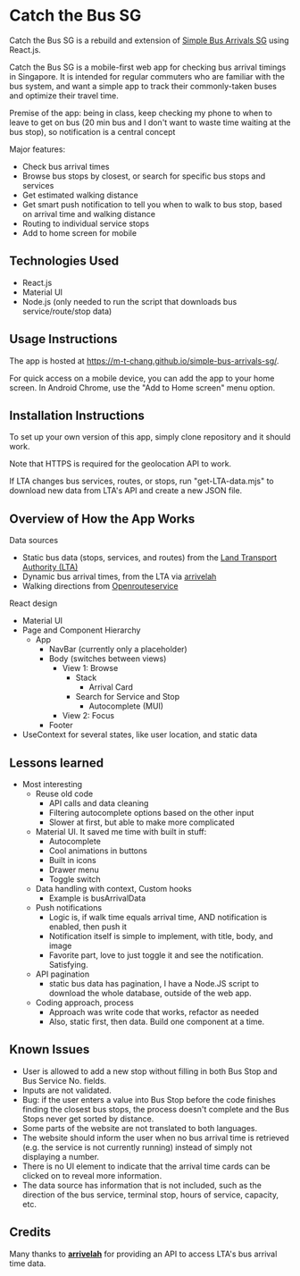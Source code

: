 # Catch the Bus SG

Catch the Bus SG is a rebuild and extension of [Simple Bus Arrivals SG](https://github.com/m-t-chang/simple-bus-arrivals-sg) using React.js.

Catch the Bus SG is a mobile-first web app for checking bus arrival timings in Singapore. It is intended for regular commuters who are familiar with the bus system, and want a simple app to track their commonly-taken buses and optimize their travel time.

Premise of the app: being in class, keep checking my phone to when to leave to get on bus (20 min bus and I don't want to waste time waiting at the bus stop), so notification is a central concept

Major features:

-   Check bus arrival times
-   Browse bus stops by closest, or search for specific bus stops and services
-   Get estimated walking distance
-   Get smart push notification to tell you when to walk to bus stop, based on arrival time and walking distance
-   Routing to individual service stops
-   Add to home screen for mobile

## Technologies Used

-   React.js
-   Material UI
-   Node.js (only needed to run the script that downloads bus service/route/stop data)

## Usage Instructions

The app is hosted at https://m-t-chang.github.io/simple-bus-arrivals-sg/.

For quick access on a mobile device, you can add the app to your home screen. In Android Chrome, use the "Add to Home screen" menu option.

## Installation Instructions

To set up your own version of this app, simply clone repository and it should work.

Note that HTTPS is required for the geolocation API to work.

If LTA changes bus services, routes, or stops, run "get-LTA-data.mjs" to download new data from LTA's API and create a new JSON file.

## Overview of How the App Works

Data sources

-   Static bus data (stops, services, and routes) from the [Land Transport Authority (LTA)](https://datamall.lta.gov.sg/content/datamall/en/dynamic-data.html)
-   Dynamic bus arrival times, from the LTA via [arrivelah](https://github.com/cheeaun/arrivelah)
-   Walking directions from [Openrouteservice](https://openrouteservice.org/)

React design

-   Material UI
-   Page and Component Hierarchy
    -   App
        -   NavBar (currently only a placeholder)
        -   Body (switches between views)
            -   View 1: Browse
                -   Stack
                    -   Arrival Card
                -   Search for Service and Stop
                    -   Autocomplete (MUI)
            -   View 2: Focus
        -   Footer
-   UseContext for several states, like user location, and static data

## Lessons learned

-   Most interesting
    -   Reuse old code
        -   API calls and data cleaning
        -   Filtering autocomplete options based on the other input
        -   Slower at first, but able to make more complicated
    -   Material UI. It saved me time with built in stuff:
        -   Autocomplete
        -   Cool animations in buttons
        -   Built in icons
        -   Drawer menu
        -   Toggle switch
    -   Data handling with context, Custom hooks
        -   Example is busArrivalData
    -   Push notifications
        -   Logic is, if walk time equals arrival time, AND notification is enabled, then push it
        -   Notification itself is simple to implement, with title, body, and image
        -   Favorite part, love to just toggle it and see the notification. Satisfying.
    -   API pagination
        -   static bus data has pagination, I have a Node.JS script to download the whole database, outside of the web app.
    -   Coding approach, process
        -   Approach was write code that works, refactor as needed
        -   Also, static first, then data. Build one component at a time.

## Known Issues

-   User is allowed to add a new stop without filling in both Bus Stop and Bus Service No. fields.
-   Inputs are not validated.
-   Bug: if the user enters a value into Bus Stop before the code finishes finding the closest bus stops, the process doesn't complete and the Bus Stops never get sorted by distance.
-   Some parts of the website are not translated to both languages.
-   The website should inform the user when no bus arrival time is retrieved (e.g. the service is not currently running) instead of simply not displaying a number.
-   There is no UI element to indicate that the arrival time cards can be clicked on to reveal more information.
-   The data source has information that is not included, such as the direction of the bus service, terminal stop, hours of service, capacity, etc.

## Credits

Many thanks to **[arrivelah](https://github.com/cheeaun/arrivelah)** for providing an API to access LTA's bus arrival time data.
